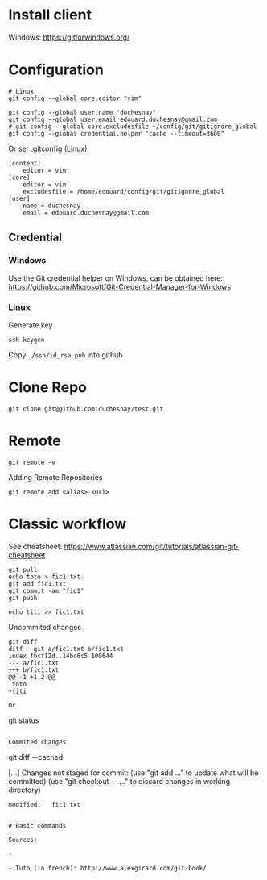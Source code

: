 # Install client

Windows: https://gitforwindows.org/

# Configuration

```
# Linux
git config --global core.editor "vim"

git config --global user.name "duchesnay"
git config --global user.email edouard.duchesnay@gmail.com
# git config --global core.excludesfile ~/config/git/gitignore_global
git config --global credential.helper "cache --timeout=3600"
```

Or ser .gitconfig (Linux)

```
[content]
	editor = vim
[core]
	editor = vim
	excludesfile = /home/edouard/config/git/gitignore_global
[user]
	name = duchesnay
	email = edouard.duchesnay@gmail.com
```

## Credential

### Windows

Use the Git credential helper on Windows, can be obtained here:
https://github.com/Microsoft/Git-Credential-Manager-for-Windows

### Linux

Generate key

```
ssh-keygen
```

Copy `./ssh/id_rsa.pub` into github


# Clone Repo

```
git clone git@github.com:duchesnay/test.git
```

# Remote

```
git remote -v
```

Adding Remote Repositories

```
git remote add <alias> <url>
```

# Classic workflow

See cheatsheet: https://www.atlassian.com/git/tutorials/atlassian-git-cheatsheet

```
git pull
echo toto > fic1.txt
git add fic1.txt
git commit -am "fic1"
git push

echo titi >> fic1.txt
```
Uncommited changes

```
git diff
diff --git a/fic1.txt b/fic1.txt
index fbcf12d..14bc6c5 100644
--- a/fic1.txt
+++ b/fic1.txt
@@ -1 +1,2 @@
 toto
+titi

Or

```
git status
```

Commited changes

```
git diff --cached

[...]
Changes not staged for commit:
  (use "git add <file>..." to update what will be committed)
  (use "git checkout -- <file>..." to discard changes in working directory)

	modified:   fic1.txt
```

# Basic commands

Sources:

- 

- Tuto (in french): http://www.alexgirard.com/git-book/
